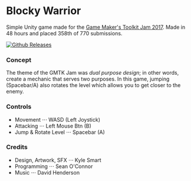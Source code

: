 # Blocky Warrior
Simple Unity game made for the [Game Maker's Toolkit Jam 2017](https://itch.io/jam/gmtk-jam). Made in 48 hours and placed 358th of 770 submissions.

[![Github Releases](https://img.shields.io/github/downloads/seaneoo/Blocky-Warrior/latest/total.svg)](https://github.com/seaneoo/Blocky-Warrior/releases/tag/1.0.0)

### Concept
The theme of the GMTK Jam was _dual purpose design_; in other words, create a mechanic that serves two purposes. In this game, jumping (Spacebar/A) also rotates the level which allows you to get closer to the enemy.

### Controls
* Movement
⋅⋅⋅ WASD (Left Joystick)
* Attacking
⋅⋅⋅ Left Mouse Btn (B)
* Jump & Rotate Level
⋅⋅⋅ Spacebar (A)

### Credits
* Design, Artwork, SFX
⋅⋅⋅ Kyle Smart
* Programming
⋅⋅⋅ Sean O'Connor
* Music
⋅⋅⋅ David Henderson
